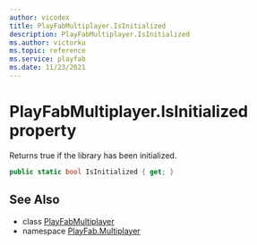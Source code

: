 ```yaml
---
author: vicodex
title: PlayFabMultiplayer.IsInitialized
description: PlayFabMultiplayer.IsInitialized
ms.author: victorku
ms.topic: reference
ms.service: playfab
ms.date: 11/23/2021
---
```


# PlayFabMultiplayer.IsInitialized property

Returns true if the library has been initialized.

```csharp
public static bool IsInitialized { get; }
```

## See Also

* class [PlayFabMultiplayer](../PlayFabMultiplayer.md)
* namespace [PlayFab.Multiplayer](../../PlayFabMultiplayerSDK.md)

